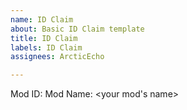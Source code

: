 ```yaml
---
name: ID Claim
about: Basic ID Claim template
title: ID Claim
labels: ID Claim
assignees: ArcticEcho

---
```


Mod ID: <ID to claim>
Mod Name: <your mod's name>

<link to mod/description would be preferred>
